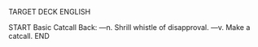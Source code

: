 TARGET DECK
ENGLISH

START
Basic
Catcall
Back: —n. Shrill whistle of disapproval. —v. Make a catcall.
END
